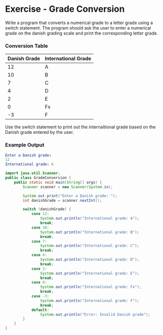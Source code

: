 # Exercise - Grade Conversion

Write a program that converts a numerical grade to a letter grade using a switch statement. The program should ask the user to enter a numerical grade on the danish grading scale and print the corresponding letter grade.

### Conversion Table
| Danish Grade | International Grade |
|--------------|----------------------|
| 12           | A                    |
| 10           | B                    |
| 7            | C                    |
| 4            | D                    |
| 2            | E                    |
| 0            | Fx                   |
| -3           | F                    |

Use the switch statement to print out the internaltional grade based on the Danish grade entered by the user.

### Example Output
```yaml
Enter a Danish grade:
12
International grade: A
```

<hint title="Solution">

```java
import java.util.Scanner;
public class GradeConversion {
    public static void main(String[] args) {
        Scanner scanner = new Scanner(System.in);

        System.out.print("Enter a Danish grade: ");
        int danishGrade = scanner.nextInt();

        switch (danishGrade) {
            case 12:
                System.out.println("International grade: A");
                break;
            case 10:
                System.out.println("International grade: B");
                break;
            case 7:
                System.out.println("International grade: C");
                break;
            case 4:
                System.out.println("International grade: D");
                break;
            case 2:
                System.out.println("International grade: E");
                break;
            case 0:
                System.out.println("International grade: Fx");
                break;
            case -3:
                System.out.println("International grade: F");
                break;
            default:
                System.out.println("Error: Invalid Danish grade");
        }
    }
}
```
